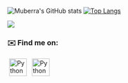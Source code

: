 
![Muberra's GitHub stats](https://github-readme-stats.vercel.app/api?username=muberraa&theme=vision-friendly-dark&show_icons=true&line_height=40)
[![Top Langs](https://github-readme-stats.vercel.app/api/top-langs/?username=muberraa&theme=vision-friendly-dark)](https://github.com/muberraa/github-readme-stats)


![](https://visitor-badge.laobi.icu/badge?page_id=muberraa.muberraa&style=plastic&color=yellow&label=PROFILE+VIEWS)

### ✉️ Find me on:
 
 <a href="https://linkedin.com/in/müberra-kazak" target="_blank" rel="noopener noreferrer"> <img src="https://image.flaticon.com/icons/png/512/1409/1409945.png" alt="Python" height="40" style="vertical-align:top; margin:4px"></a>
 <a href="mailto:muberraakazak@gmail.com"> <img src="https://image.flaticon.com/icons/png/512/732/732200.png" alt="Python" height="40" style="vertical-align:top; margin:4px"></a>





